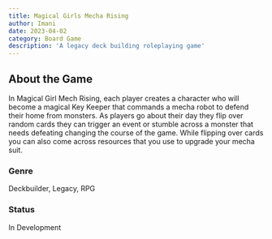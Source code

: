 ```yaml
---
title: Magical Girls Mecha Rising
author: Imani
date: 2023-04-02
category: Board Game
description: 'A legacy deck building roleplaying game'
---
```


## About the Game
In Magical Girl Mech Rising, each player creates a character who will become a magical Key Keeper that commands a mecha robot to defend their home from monsters. As players go about their day they flip over random cards they can trigger an event or stumble across a monster that needs defeating changing the course of the game. While flipping over cards you can also come across resources that you use to upgrade your mecha suit.
<!-- ### Where to Buy  -->
### Genre
Deckbuilder, Legacy, RPG
### Status
In Development
<!-- ### Updated -->
